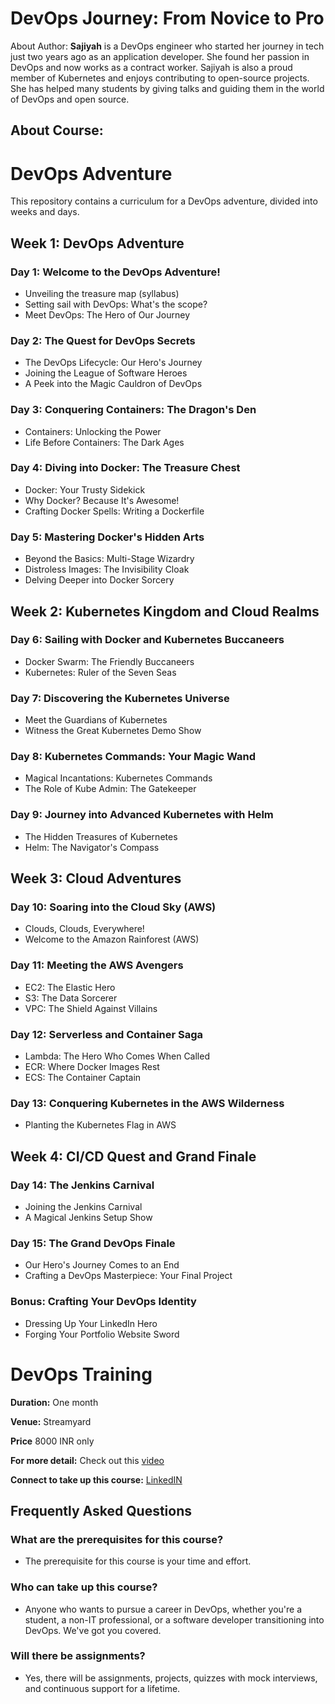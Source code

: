 # DevOps Journey: From Novice to Pro

About Author: **Sajiyah** is a DevOps engineer who started her journey in tech just two years ago as
an application developer. She found her passion in DevOps and now works as a contract worker.
Sajiyah is also a proud member of Kubernetes and enjoys contributing to open-source projects. She
has helped many students by giving talks and guiding them in the world of DevOps and open
source.


## About Course:



# DevOps Adventure

This repository contains a curriculum for a DevOps adventure, divided into weeks and days.

## Week 1: DevOps Adventure

### Day 1: Welcome to the DevOps Adventure!
- Unveiling the treasure map (syllabus)
- Setting sail with DevOps: What's the scope?
- Meet DevOps: The Hero of Our Journey

### Day 2: The Quest for DevOps Secrets
- The DevOps Lifecycle: Our Hero's Journey
- Joining the League of Software Heroes
- A Peek into the Magic Cauldron of DevOps

### Day 3: Conquering Containers: The Dragon's Den
- Containers: Unlocking the Power
- Life Before Containers: The Dark Ages

### Day 4: Diving into Docker: The Treasure Chest
- Docker: Your Trusty Sidekick
- Why Docker? Because It's Awesome!
- Crafting Docker Spells: Writing a Dockerfile

### Day 5: Mastering Docker's Hidden Arts
- Beyond the Basics: Multi-Stage Wizardry
- Distroless Images: The Invisibility Cloak
- Delving Deeper into Docker Sorcery

## Week 2: Kubernetes Kingdom and Cloud Realms

### Day 6: Sailing with Docker and Kubernetes Buccaneers
- Docker Swarm: The Friendly Buccaneers
- Kubernetes: Ruler of the Seven Seas

### Day 7: Discovering the Kubernetes Universe
- Meet the Guardians of Kubernetes
- Witness the Great Kubernetes Demo Show

### Day 8: Kubernetes Commands: Your Magic Wand
- Magical Incantations: Kubernetes Commands
- The Role of Kube Admin: The Gatekeeper

### Day 9: Journey into Advanced Kubernetes with Helm
- The Hidden Treasures of Kubernetes
- Helm: The Navigator's Compass

## Week 3: Cloud Adventures

### Day 10: Soaring into the Cloud Sky (AWS)
- Clouds, Clouds, Everywhere!
- Welcome to the Amazon Rainforest (AWS)

### Day 11: Meeting the AWS Avengers
- EC2: The Elastic Hero
- S3: The Data Sorcerer
- VPC: The Shield Against Villains

### Day 12: Serverless and Container Saga
- Lambda: The Hero Who Comes When Called
- ECR: Where Docker Images Rest
- ECS: The Container Captain

### Day 13: Conquering Kubernetes in the AWS Wilderness
- Planting the Kubernetes Flag in AWS

## Week 4: CI/CD Quest and Grand Finale

### Day 14: The Jenkins Carnival
- Joining the Jenkins Carnival
- A Magical Jenkins Setup Show

### Day 15: The Grand DevOps Finale
- Our Hero's Journey Comes to an End
- Crafting a DevOps Masterpiece: Your Final Project

### Bonus: Crafting Your DevOps Identity
- Dressing Up Your LinkedIn Hero
- Forging Your Portfolio Website Sword

# DevOps Training

**Duration:** One month

**Venue:** Streamyard

**Price** 8000 INR only

**For more detail:** Check out this [video](https://www.youtube.com/live/VYD04Xl-g6A?si=YT0WFTBLJmEuLL0V) 

**Connect to take up this course:** [LinkedIN](https://www.linkedin.com/in/sajiya-salat-0a2a78245/)

## Frequently Asked Questions

### What are the prerequisites for this course?
- The prerequisite for this course is your time and effort.

### Who can take up this course?
- Anyone who wants to pursue a career in DevOps, whether you're a student, a non-IT professional, or a software developer transitioning into DevOps. We've got you covered.

### Will there be assignments?
- Yes, there will be assignments, projects, quizzes with mock interviews, and continuous support for a lifetime.
